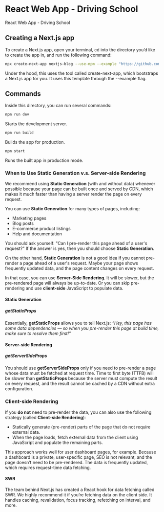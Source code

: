 # React Web App - Driving School

React Web App - Driving School

## Creating a Next.js app

To create a Next.js app, open your terminal, cd into the directory you’d like to create the app in, and run the following command:

```sh
npx create-next-app nextjs-blog --use-npm --example "https://github.com/vercel/next-learn-starter/tree/master/learn-starter"
```

Under the hood, this uses the tool called create-next-app, which bootstraps a Next.js app for you. It uses this template through the --example flag.

## Commands

Inside this directory, you can run several commands:

```sh
npm run dev
```

Starts the development server.

```sh
npm run build
```

Builds the app for production.

```sh
npm start
```

Runs the built app in production mode.

### When to Use Static Generation v.s. Server-side Rendering

We recommend using **Static Generation** (with and without data) whenever possible because your page can be built once and served by CDN, which makes it much faster than having a server render the page on every request.

You can use **Static Generation** for many types of pages, including:

- Marketing pages
- Blog posts
- E-commerce product listings
- Help and documentation

You should ask yourself: "Can I pre-render this page ahead of a user's request?" If the answer is yes, then you should choose **Static Generation**.

On the other hand, **Static Generation** is not a good idea if you cannot pre-render a page ahead of a user's request. Maybe your page shows frequently updated data, and the page content changes on every request.

In that case, you can use **Server-Side Rendering**. It will be slower, but the pre-rendered page will always be up-to-date. Or you can skip pre-rendering and use **client-side** JavaScript to populate data.

#### Static Generation

##### getStaticProps

Essentially, **getStaticProps** allows you to tell Next.js: _“Hey, this page has some data dependencies — so when you pre-render this page at build time, make sure to resolve them first!”_

#### Server-side Rendering

##### getServerSideProps

You should use **getServerSideProps** only if you need to pre-render a page whose data must be fetched at request time. Time to first byte (TTFB) will be slower than **getStaticProps** because the server must compute the result on every request, and the result cannot be cached by a CDN without extra configuration.

### Client-side Rendering

If you **do not** need to pre-render the data, you can also use the following strategy (called **Client-side Rendering**):

- Statically generate (pre-render) parts of the page that do not require external data.
- When the page loads, fetch external data from the client using JavaScript and populate the remaining parts.

This approach works well for user dashboard pages, for example. Because a dashboard is a private, user-specific page, SEO is not relevant, and the page doesn’t need to be pre-rendered. The data is frequently updated, which requires request-time data fetching.

#### SWR

The team behind Next.js has created a React hook for data fetching called SWR. We highly recommend it if you’re fetching data on the client side. It handles caching, revalidation, focus tracking, refetching on interval, and more.
